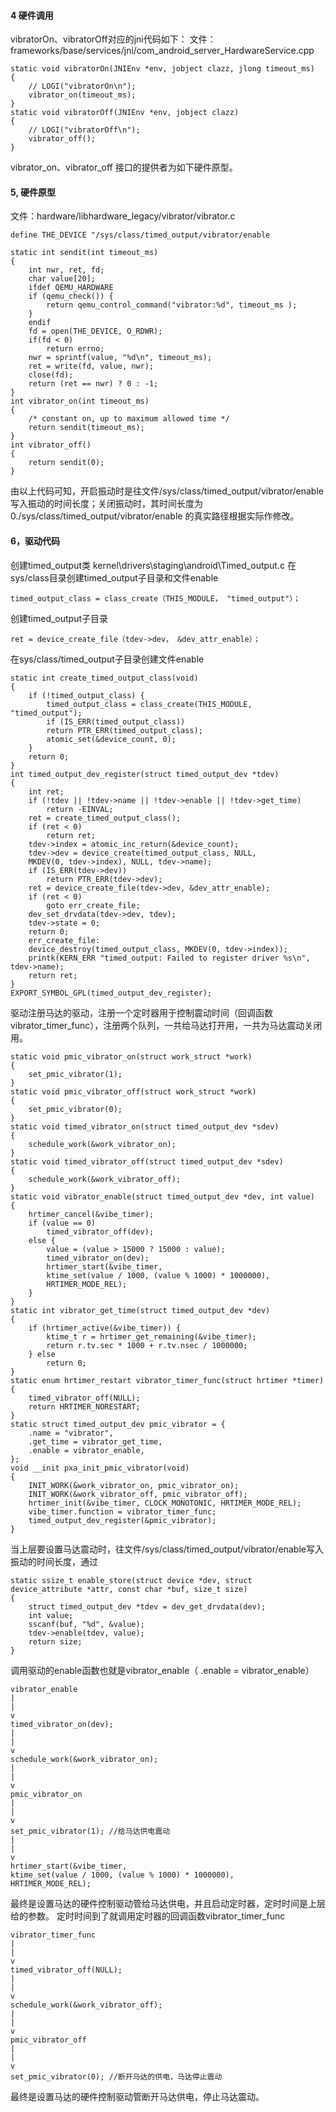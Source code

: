 #### 4 硬件调用
vibratorOn、vibratorOff对应的jni代码如下：
文件：frameworks/base/services/jni/com_android_server_HardwareService.cpp
```  
static void vibratorOn(JNIEnv *env, jobject clazz, jlong timeout_ms)
{
	// LOGI("vibratorOn\n");
	vibrator_on(timeout_ms);
}
static void vibratorOff(JNIEnv *env, jobject clazz)
{
	// LOGI("vibratorOff\n");
	vibrator_off();
}
```
vibrator_on、vibrator_off 接口的提供者为如下硬件原型。
#### 
#### 5, 硬件原型
文件：hardware/libhardware_legacy/vibrator/vibrator.c
```  
define THE_DEVICE "/sys/class/timed_output/vibrator/enable
```
```  
static int sendit(int timeout_ms)
{
	int nwr, ret, fd;
	char value[20];
	ifdef QEMU_HARDWARE
	if (qemu_check()) {
		return qemu_control_command("vibrator:%d", timeout_ms );
	}
	endif
	fd = open(THE_DEVICE, O_RDWR);
	if(fd < 0)
		return errno;
	nwr = sprintf(value, "%d\n", timeout_ms);
	ret = write(fd, value, nwr);
	close(fd);
	return (ret == nwr) ? 0 : -1;
}
int vibrator_on(int timeout_ms)
{
	/* constant on, up to maximum allowed time */
	return sendit(timeout_ms);
}
int vibrator_off()
{
	return sendit(0);
}
```
由以上代码可知，开启振动时是往文件/sys/class/timed_output/vibrator/enable写入振动的时间长度；关闭振动时，其时间长度为0./sys/class/timed_output/vibrator/enable 的真实路径根据实际作修改。
#### 6，驱动代码　
创建timed_output类
kernel\drivers\staging\android\Timed_output.c
在sys/class目录创建timed_output子目录和文件enable
```  
timed_output_class = class_create（THIS_MODULE， "timed_output"）；
```
创建timed_output子目录
```  
ret = device_create_file（tdev->dev， &dev_attr_enable）；
```
在sys/class/timed_output子目录创建文件enable
```  
static int create_timed_output_class(void)
{
	if (!timed_output_class) {
		timed_output_class = class_create(THIS_MODULE, "timed_output");
		if (IS_ERR(timed_output_class))
		return PTR_ERR(timed_output_class);
		atomic_set(&device_count, 0);
	}
	return 0;
}
int timed_output_dev_register(struct timed_output_dev *tdev)
{
	int ret;
	if (!tdev || !tdev->name || !tdev->enable || !tdev->get_time)
		return -EINVAL;
	ret = create_timed_output_class();
	if (ret < 0)
		return ret;
	tdev->index = atomic_inc_return(&device_count);
	tdev->dev = device_create(timed_output_class, NULL,
	MKDEV(0, tdev->index), NULL, tdev->name);
	if (IS_ERR(tdev->dev))
		return PTR_ERR(tdev->dev);
	ret = device_create_file(tdev->dev, &dev_attr_enable);
	if (ret < 0)
		goto err_create_file;
	dev_set_drvdata(tdev->dev, tdev);
	tdev->state = 0;
	return 0;
	err_create_file:
	device_destroy(timed_output_class, MKDEV(0, tdev->index));
	printk(KERN_ERR "timed_output: Failed to register driver %s\n", tdev->name);
	return ret;
}
EXPORT_SYMBOL_GPL(timed_output_dev_register);
```
驱动注册马达的驱动，注册一个定时器用于控制震动时间（回调函数vibrator_timer_func），注册两个队列，一共给马达打开用，一共为马达震动关闭用。
```  
static void pmic_vibrator_on(struct work_struct *work)
{
	set_pmic_vibrator(1);
}
static void pmic_vibrator_off(struct work_struct *work)
{
	set_pmic_vibrator(0);
}
static void timed_vibrator_on(struct timed_output_dev *sdev)
{
	schedule_work(&work_vibrator_on);
}
static void timed_vibrator_off(struct timed_output_dev *sdev)
{
	schedule_work(&work_vibrator_off);
}
static void vibrator_enable(struct timed_output_dev *dev, int value)
{
	hrtimer_cancel(&vibe_timer);
	if (value == 0)
		timed_vibrator_off(dev);
	else {
		value = (value > 15000 ? 15000 : value);
		timed_vibrator_on(dev);
		hrtimer_start(&vibe_timer,
		ktime_set(value / 1000, (value % 1000) * 1000000),
		HRTIMER_MODE_REL);
	}
}
static int vibrator_get_time(struct timed_output_dev *dev)
{
	if (hrtimer_active(&vibe_timer)) {
		ktime_t r = hrtimer_get_remaining(&vibe_timer);
		return r.tv.sec * 1000 + r.tv.nsec / 1000000;
	} else
		return 0;
}
static enum hrtimer_restart vibrator_timer_func(struct hrtimer *timer)
{
	timed_vibrator_off(NULL);
	return HRTIMER_NORESTART;
}
static struct timed_output_dev pmic_vibrator = {
	.name = "vibrator",
	.get_time = vibrator_get_time,
	.enable = vibrator_enable,
};
void __init pxa_init_pmic_vibrator(void)
{
	INIT_WORK(&work_vibrator_on, pmic_vibrator_on);
	INIT_WORK(&work_vibrator_off, pmic_vibrator_off);
	hrtimer_init(&vibe_timer, CLOCK_MONOTONIC, HRTIMER_MODE_REL);
	vibe_timer.function = vibrator_timer_func;
	timed_output_dev_register(&pmic_vibrator);
}
```
当上层要设置马达震动时，往文件/sys/class/timed_output/vibrator/enable写入振动的时间长度，通过
```  
static ssize_t enable_store(struct device *dev, struct device_attribute *attr, const char *buf, size_t size)
{
	struct timed_output_dev *tdev = dev_get_drvdata(dev);
	int value;
	sscanf(buf, "%d", &value);
	tdev->enable(tdev, value);
	return size;
}
```
调用驱动的enable函数也就是vibrator_enable（ .enable = vibrator_enable）
```  
vibrator_enable
|
|
v
timed_vibrator_on(dev);
|
|
v
schedule_work(&work_vibrator_on);
|
|
v
pmic_vibrator_on
|
|
v
set_pmic_vibrator(1); //给马达供电震动
|
|
v
hrtimer_start(&vibe_timer,
ktime_set(value / 1000, (value % 1000) * 1000000),
HRTIMER_MODE_REL);
```
最终是设置马达的硬件控制驱动管给马达供电，并且启动定时器，定时时间是上层给的参数。
定时时间到了就调用定时器的回调函数vibrator_timer_func
```  
vibrator_timer_func
|
|
v
timed_vibrator_off(NULL);
|
|
v
schedule_work(&work_vibrator_off);
|
|
v
pmic_vibrator_off
|
|
v
set_pmic_vibrator(0); //断开马达的供电，马达停止震动
```
最终是设置马达的硬件控制驱动管断开马达供电，停止马达震动。